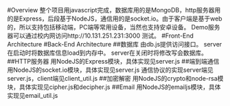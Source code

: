 #Overview
整个项目用javascript完成，数据库用的是MongoDB，http服务器用的是Express，后段基于NodeJS，通信用的是socket.io。由于客户端是基于web的，所以支持包括移动端，PC端等常用设备，当然也支持安卓设备。
Demo服务器可以通过校内网访问http://10.131.251.231:3000 测试。
#Front-End Architecture
#Back-End Architecture
##数据库
由db.js提供访问接口。
server在启动时将数据库信息load到内存中。
server在关闭时将修改写会数据库。
##HTTP服务器
用NodeJS的Express模块，具体实现见server.js
##端到端通信
用NodeJS的socket.io模块，具体实现见server.js
通信协议的实现server端见server.js，client端见client_util.js
##加密解密
用NodeJS的crypto和node-rsa模块，具体实现见cipher.js和decipher.js
##Email
用NodeJS的emailjs模块，具体实现见email_util.js